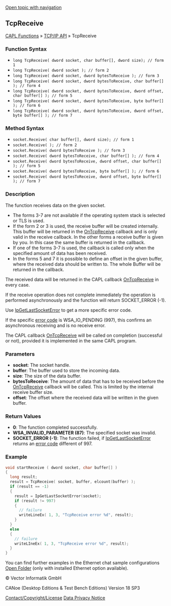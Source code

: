 [Open topic with navigation](../../../../../CANoeDEFamily.htm#Topics/CAPLFunctions/TCPIPAPI/Functions/CAPLfunctionTCPReceive.md)

## TcpReceive

[CAPL Functions](../../CAPLfunctions.md) » [TCP/IP API](../CAPLfunctionsTCPIPOverview.md) » TcpReceive

### Function Syntax

- `long TcpReceive( dword socket, char buffer[], dword size); // form 1`
- `long TcpReceive( dword socket ); // form 2`
- `long TcpReceive( dword socket, dword bytesToReceive ); // form 3`
- `long TcpReceive( dword socket, dword bytesToReceive, char buffer[] ); // form 4`
- `long TcpReceive( dword socket, dword bytesToReceive, dword offset, char buffer[] ); // form 5`
- `long TcpReceive( dword socket, dword bytesToReceive, byte buffer[] ); // form 6`
- `long TcpReceive( dword socket, dword bytesToReceive, dword offset, byte buffer[] ); // form 7`

### Method Syntax

- `socket.Receive( char buffer[], dword size); // form 1`
- `socket.Receive( ); // form 2`
- `socket.Receive( dword bytesToReceive ); // form 3`
- `socket.Receive( dword bytesToReceive, char buffer[] ); // form 4`
- `socket.Receive( dword bytesToReceive, dword offset, char buffer[] ); // form 5`
- `socket.Receive( dword bytesToReceive, byte buffer[] ); // form 6`
- `socket.Receive( dword bytesToReceive, dword offset, byte buffer[] ); // form 7`

### Description

The function receives data on the given socket.

- The forms 3-7 are not available if the operating system stack is selected or TLS is used.
- If the form 2 or 3 is used, the receive buffer will be created internally. This buffer will be returned in the [OnTcpReceive](../EventProcedures/CAPLfunctionTCPIPOnTcpReceive.md) callback and is only valid in the receive callback. In the other forms a receive buffer is given by you. In this case the same buffer is returned in the callback.
- If one of the forms 3-7 is used, the callback is called only when the specified amount of data has been received.
- In the forms 5 and 7 it is possible to define an offset in the given buffer, where the received data should be written to. The whole Buffer will be returned in the callback.

The received data will be returned in the CAPL callback [OnTcpReceive](../EventProcedures/CAPLfunctionTCPIPOnTcpReceive.md) in every case.

If the receive operation does not complete immediately the operation is performed asynchronously and the function will return SOCKET_ERROR (-1).

Use [IpGetLastSocketError](CAPLfunctionIPGetLastSocketError.md) to get a more specific error code.

If the specific [error code](../CAPLfunctionsTCPIPWinsock2ErrorCodes.md) is WSA_IO_PENDING (997), this confirms an asynchronous receiving and is no receive error.

The CAPL callback [OnTcpReceive](../EventProcedures/CAPLfunctionTCPIPOnTcpReceive.md) will be called on completion (successful or not), provided it is implemented in the same CAPL program.

### Parameters

- **socket**: The socket handle.
- **buffer**: The buffer used to store the incoming data.
- **size**: The size of the data buffer.
- **bytesToReceive**: The amount of data that has to be received before the [OnTcpReceive](../EventProcedures/CAPLfunctionTCPIPOnTcpReceive.md) callback will be called. This is limited by the internal receive buffer size.
- **offset**: The offset where the received data will be written in the given buffer.

### Return Values

- **0**: The function completed successfully.
- **WSA_INVALID_PARAMETER (87)**: The specified socket was invalid.
- **SOCKET_ERROR (-1)**: The function failed, if [IpGetLastSocketError](CAPLfunctionIPGetLastSocketError.md) returns an [error code](../CAPLfunctionsTCPIPWinsock2ErrorCodes.md) different of 997.

### Example

```c
void startReceive ( dword socket, char buffer[] )
{
  long result;
  result = TcpReceive( socket, buffer, elcount(buffer) );
  if (result == -1)
  {
    result = IpGetLastSocketError(socket);
    if (result != 997)
    {
      // failure
      writeLineEx( 1, 3, "TcpReceive error %d", result);
    }
  }
  else
  {
    // failure
    writeLIneEx( 1, 3, "TcpReceive error %d", result);
  }
}
```

You can find further examples in the Ethernet chat sample configurations [Open Folder](javascript:startCANoeLauncher('&quot;SAMPLES:\\Ethernet\\Simulation')) (only with installed Ethernet option available).

© Vector Informatik GmbH

CANoe (Desktop Editions & Test Bench Editions) Version 18 SP3

[Contact/Copyright/License](../../../Shared/ContactCopyrightLicense.md)
[Data Privacy Notice](https://www.vector.com/int/en/company/get-info/privacy-policy/)
